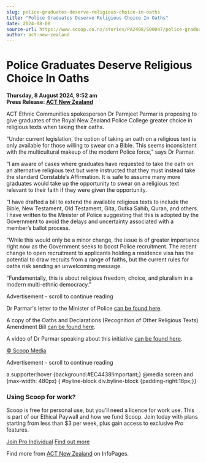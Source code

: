 ```yaml
---
slug: police-graduates-deserve-religious-choice-in-oaths
title: "Police Graduates Deserve Religious Choice In Oaths"
date: 2024-08-08
source-url: https://www.scoop.co.nz/stories/PA2408/S00047/police-graduates-deserve-religious-choice-in-oaths.htm
author: act-new-zealand
---
```

Police Graduates Deserve Religious Choice In Oaths
==================================================

**Thursday, 8 August 2024, 9:52 am**  
**Press Release: [ACT New Zealand](https://info.scoop.co.nz/ACT_New_Zealand)**

ACT Ethnic Communities spokesperson Dr Parmjeet Parmar is proposing to give graduates of the Royal New Zealand Police College greater choice in religious texts when taking their oaths.

“Under current legislation, the option of taking an oath on a religious text is only available for those willing to swear on a Bible. This seems inconsistent with the multicultural makeup of the modern Police force,” says Dr Parmar.

“I am aware of cases where graduates have requested to take the oath on an alternative religious text but were instructed that they must instead take the standard Constable’s Affirmation. It is safe to assume many more graduates would take up the opportunity to swear on a religious text relevant to their faith if they were given the opportunity.

“I have drafted a bill to extend the available religious texts to include the Bible, New Testament, Old Testament, Gita, Gutka Sahib, Quran, and others. I have written to the Minister of Police suggesting that this is adopted by the Government to avoid the delays and uncertainty associated with a member’s ballot process.

“While this would only be a minor change, the issue is of greater importance right now as the Government seeks to boost Police recruitment. The recent change to open recruitment to applicants holding a residence visa has the potential to draw recruits from a range of faiths, but the current rules for oaths risk sending an unwelcoming message.

“Fundamentally, this is about religious freedom, choice, and pluralism in a modern multi-ethnic democracy.”

Advertisement - scroll to continue reading





Dr Parmar's letter to the Minister of Police [can be found here](https://www.act.org.nz/r?u=I9JcUKjiFK9EPoNfY-hle8JB_lfne1yjKPfAfVxK7rg170Jn26krgOqIIb_vTEccVrNhIzJg3YForLFTF-NJV68B29shfkDpuSuczuE86roPM_P5Uw44_8AOM9VMxREGBM_p8LOKE2wvhRcCiUkdKFS9y-BamnbCZtkQGvKvGoo&e=752ed10e9ed7db3a7867d6b86ebadc6c&utm_source=actnz&utm_medium=email&utm_campaign=police_graduates_deserve_relig&n=2).

A copy of the Oaths and Declarations (Recognition of Other Religious Texts) Amendment Bill [can be found here](https://www.act.org.nz/r?u=I9JcUKjiFK9EPoNfY-hle8JB_lfne1yjKPfAfVxK7rg170Jn26krgOqIIb_vTEccVrNhIzJg3YForLFTF-NJV68B29shfkDpuSuczuE86rq2dXHArgPHF-aLG8ovkuE6AXbaPcnz0Eg8rCMNPxlY7LHQOy3CJDGIW2Xn0HJtrNx5d01guxJESVmJvkDsRdDZjGO8rWxRXZXb3W6s8n0gmQ&e=752ed10e9ed7db3a7867d6b86ebadc6c&utm_source=actnz&utm_medium=email&utm_campaign=police_graduates_deserve_relig&n=3).

A video of Dr Parmar speaking about this initiative [can be found here](https://www.act.org.nz/r?u=39koTmfcBD_EiO5o6bGNJFtvST_LNKenJfpANDQ7v3bR3NZE2EV38742pUwobsXclej2GsyqMPMe9M1Z_XZdoUF_PTvHtmLqFnEBYwilKX1jixCIdbOe8jbmAkSQAjSM8vrv5DiFCze_dRb3HsO1fm-psN55Ekzn9lwafUq3MdzJ93zmB4pBfV95vxrX88hV&e=752ed10e9ed7db3a7867d6b86ebadc6c&utm_source=actnz&utm_medium=email&utm_campaign=police_graduates_deserve_relig&n=4).

[© Scoop Media](http://www.scoop.co.nz/about/terms.html)  

Advertisement - scroll to continue reading



a.supporter:hover {background:#EC4438!important;} @media screen and (max-width: 480px) { #byline-block div.byline-block {padding-right:16px;}}

### Using Scoop for work?

Scoop is free for personal use, but you’ll need a licence for work use. This is part of our Ethical Paywall and how we fund Scoop. Join today with plans starting from less than $3 per week, plus gain access to exclusive _Pro_ features.  
  
[Join Pro Individual](https://pro.scoop.co.nz/Individual/?from=ProIn24) [Find out more](https://pro.scoop.co.nz/using-scoop-for-work/?from=ProIn24)

Find more from [ACT New Zealand](https://info.scoop.co.nz/ACT_New_Zealand) on InfoPages.